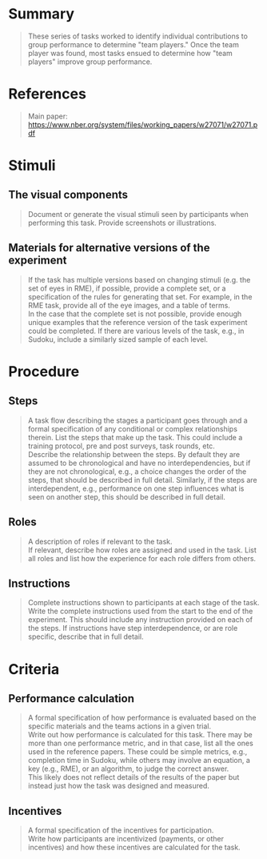 # Summary
> These series of tasks worked to identify individual contributions to group performance to determine "team players." Once the team player was found, most tasks ensued to determine how "team players" improve group performance.

# References
> Main paper: https://www.nber.org/system/files/working_papers/w27071/w27071.pdf

# Stimuli
## The visual components
> Document or generate the visual stimuli seen by participants when performing this task. Provide screenshots or illustrations.

## Materials for alternative versions of the experiment 
> If the task has multiple versions based on changing stimuli (e.g. the set of eyes in RME), if possible, provide a complete set, or a specification of the rules for generating that set. For example, in the RME task, provide all of the eye images, and a table of terms.  
> In the case that the complete set is not possible, provide enough unique examples that the reference version of the task experiment could be completed. If there are various levels of the task, e.g., in Sudoku, include a similarly sized sample of each level.

# Procedure
## Steps
> A task flow describing the stages a participant goes through and a formal specification of any conditional or complex relationships therein. 
> List the steps that make up the task. This could include a training protocol, pre and post surveys, task rounds, etc.  
> Describe the relationship between the steps. By default they are assumed to be chronological and have no interdependencies, but if they are not chronological, e.g., a choice changes the order of the steps, that should be described in full detail. Similarly, if the steps are interdependent, e.g., performance on one step influences what is seen on another step, this should be described in full detail.

## Roles 
> A description of roles if relevant to the task.  
> If relevant, describe how roles are assigned and used in the task. List all roles and list how the experience for each role differs from others.

## Instructions
> Complete instructions shown to participants at each stage of the task.  
> Write the complete instructions used from the start to the end of the experiment. This should include any instruction provided on each of the steps. If instructions have step interdependence, or are role specific, describe that in full detail.

# Criteria
## Performance calculation
> A formal specification of how performance is evaluated based on the specific materials and the teams actions in a given trial.  
> Write out how performance is calculated for this task. There may be more than one performance metric, and in that case, list all the ones used in the reference papers. These could be simple metrics, e.g., completion time in Sudoku, while others may involve an equation, a key (e.g., RME), or an algorithm, to judge the correct answer.  
> This likely does not reflect details of the results of the paper but instead just how the task was designed and measured. 

## Incentives
> A formal specification of the incentives for participation.   
> Write how participants are incentivized (payments, or other incentives) and how these incentives are calculated for the task.

